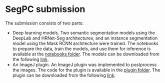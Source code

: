 # SegPC submission

The submission consists of two parts:
- Deep learning models. Two semantic segmentation models using the DeepLab and HRNet-Seg architectures, and an instance segmentation model using the Mask RCNN architecture were trained. The notebooks to prepare the data, train the models, and use them for inference is available at the [notebooks folder](notebooks). The models can be downloaded from the following [link]().
- An ImageJ plugin. An ImageJ plugin was implemented to postprocess the images. The code for the plugin is available in the [plugin folder](plugin). The plugin can be downloaded from the following [link]().

